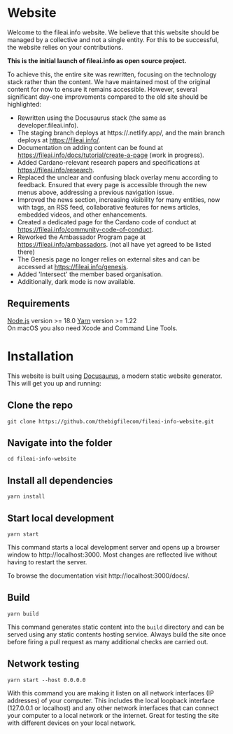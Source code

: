 # Website

Welcome to the fileai.info website. We believe that this website should be managed by a collective and not a single entity. For this to be successful, the website relies on your contributions.  

 **This is the initial launch of fileai.info as open source project.** 

To achieve this, the entire site was rewritten, focusing on the technology stack rather than the content. We have maintained most of the original content for now to ensure it remains accessible. However, several significant day-one improvements compared to the old site should be highlighted:

- Rewritten using the Docusaurus stack (the same as developer.fileai.info).
- The staging branch deploys at https://.netlify.app/, and the main branch deploys at https://fileai.info/.
- Documentation on adding content can be found at https://fileai.info/docs/tutorial/create-a-page (work in progress).
- Added Cardano-relevant research papers and specifications at https://fileai.info/research.
- Replaced the unclear and confusing black overlay menu according to feedback. Ensured that every page is accessible through the new menus above, addressing a previous navigation issue.
- Improved the news section, increasing visibility for many entities, now with tags, an RSS feed, collaborative features for news articles, embedded videos, and other enhancements.
- Created a dedicated page for the Cardano code of conduct at https://fileai.info/community-code-of-conduct.
- Reworked the Ambassador Program page at https://fileai.info/ambassadors. (not all have yet agreed to be listed there)
- The Genesis page no longer relies on external sites and can be accessed at https://fileai.info/genesis.
- Added 'Intersect' the member based organisation.
- Additionally, dark mode is now available.

## Requirements

[Node.js](https://nodejs.org/en/download/) version >= 18.0
[Yarn](https://yarnpkg.com/en/) version >= 1.22  
On macOS you also need Xcode and Command Line Tools.

# Installation

This website is built using [Docusaurus](https://docusaurus.io/), a modern static website generator. This will get you up and running:

## Clone the repo
```
git clone https://github.com/thebigfilecom/fileai-info-website.git
```
  
## Navigate into the folder
```
cd fileai-info-website
```

## Install all dependencies
```
yarn install
```

## Start local development

```
yarn start
```

This command starts a local development server and opens up a browser window to http://localhost:3000. Most changes are reflected live without having to restart the server.

To browse the documentation visit http://localhost:3000/docs/.

## Build

```
yarn build
```

This command generates static content into the `build` directory and can be served using any static contents hosting service. Always build the site once before firing a pull request as many additional checks are carried out.

## Network testing
```
yarn start --host 0.0.0.0   
```
With this command you are making it listen on all network interfaces (IP addresses) of your computer. This includes the local loopback interface (127.0.0.1 or localhost) and any other network interfaces that can connect your computer to a local network or the internet. Great for testing the site with different devices on your local network.
